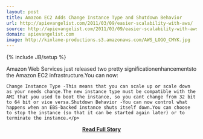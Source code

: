 ```yaml
---
layout: post
title: Amazon EC2 Adds Change Instance Type and Shutdown Behavior
url: http://apievangelist.com/2011/03/09/easier-scalability-with-aws/
source: http://apievangelist.com/2011/03/09/easier-scalability-with-aws/
domain: apievangelist.com
image: http://kinlane-productions.s3.amazonaws.com/AWS_LOGO_CMYK.jpg
---
```

{% include JB/setup %}<p>Amazon Web Services just released two pretty significationenhancementsto the Amazon EC2 infrastructure.You can now:

	Change Instance Type -This means that you can scale up or scale down as your needs change.The new instance type must be compatible with the AMI that you used to boot the instance, so you cant change from 32 bit to 64 bit or vice versa.Shutdown Behavior -You can now control what happens when an EBS-backed instance shuts itself down.You can choose to stop the instance (so that it can be started again later) or to terminate the instance.</p>
<center><p><a href="http://apievangelist.com/2011/03/09/easier-scalability-with-aws/" style='padding:25px; font-sze:18px; font-weight: bold;'>Read Full Story</a></p></center>
